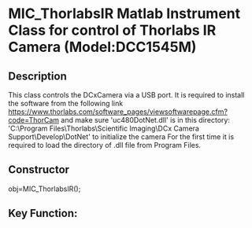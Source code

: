 # MIC_ThorlabsIR Matlab Instrument Class for control of Thorlabs IR Camera (Model:DCC1545M)

## Description
This class controls the DCxCamera via a USB port. It is required to
install the software from the following link
https://www.thorlabs.com/software_pages/viewsoftwarepage.cfm?code=ThorCam
and make sure 'uc480DotNet.dll' is in this directory:
'C:\Program Files\Thorlabs\Scientific Imaging\DCx Camera Support\Develop\DotNet'
to initialize the camera
For the first time it is required to load the directory of .dll file
from Program Files.

## Constructor
obj=MIC_ThorlabsIR();

## Key Function:

